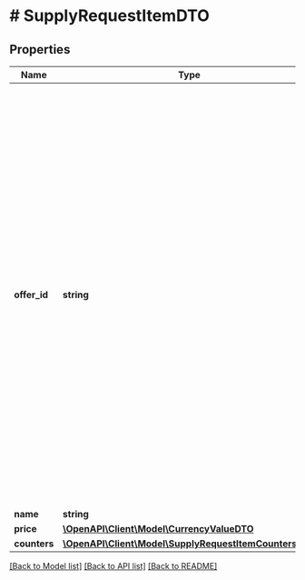 # # SupplyRequestItemDTO

## Properties

Name | Type | Description | Notes
------------ | ------------- | ------------- | -------------
**offer_id** | **string** | Ваш :no-translate[SKU] — идентификатор товара в вашей системе.  Правила использования :no-translate[SKU]:  * У каждого товара :no-translate[SKU] должен быть свой.  * Уже заданный :no-translate[SKU] нельзя освободить и использовать заново для другого товара. Каждый товар должен получать новый идентификатор, до того никогда не использовавшийся в вашем каталоге.  :no-translate[SKU] товара можно изменить в кабинете продавца на Маркете. О том, как это сделать, читайте [в Справке Маркета для продавцов](https://yandex.ru/support2/marketplace/ru/assortment/operations/edit-sku).  [Что такое :no-translate[SKU] и как его назначать](https://yandex.ru/support/marketplace/assortment/add/index.html#fields) |
**name** | **string** | Название товара. |
**price** | [**\OpenAPI\Client\Model\CurrencyValueDTO**](CurrencyValueDTO.md) |  | [optional]
**counters** | [**\OpenAPI\Client\Model\SupplyRequestItemCountersDTO**](SupplyRequestItemCountersDTO.md) |  |

[[Back to Model list]](../../README.md#models) [[Back to API list]](../../README.md#endpoints) [[Back to README]](../../README.md)
